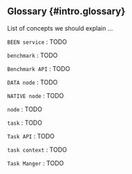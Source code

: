 ## Glossary {#intro.glossary}

List of concepts we should explain ... 

`BEEN service`
:	TODO

`benchmark`
:	TODO

`Benchmark API`
:	TODO

`DATA node`
:	TODO

`NATIVE node`
:	TODO

`node`
:	TODO

`task`
:	TODO

`Task API`
:	TODO

`task context`
:	TODO

`Task Manger`
:	TODO

